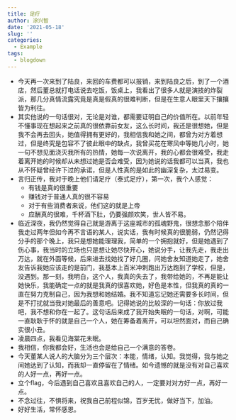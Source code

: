```yaml
---
title: 足疗
author: 涂兴智
date: '2021-05-18'
slug: ''
categories:
  - Example
tags:
  - blogdown
---
```

+ 今天再一次来到了陆良，来回的车费都可以报销，来到陆良之后，到了一个酒店，然后董总就打电话说去吃饭，饭桌上，我看出了很多人就是演技的炸裂派，那几分真情流露究竟是真是假真的很难判断，但是在生意人眼里天下攘攘皆为利往。
+ 其实他说的一句话很对，无论是对谁，都需要证明自己的价值所在。以前年轻不懂事现在想起来之前真的很依靠前女友，这么长时间，我还是很想她，但是我不会再去回头，她值得拥有更好的，我相信我和她之间，都曾为对方着想过，但是终究是包容不了彼此眼中的缺点，我曾买花在寒风中等她几小时，她一句不想见面浇灭我所有的热情，她每一次说离开，我的心都会很难受，我走着离开她的时候却从未想过她是否会难受，因为她说的话我都可以当真，我也从不怀疑曾经许下过的承诺，但是人性真的是如此的幽深复杂，太过易变。
+ 言归正传，我对于晚上他们请足疗（泰式足疗），第一次，我个人感觉：
  + 有钱是真的很重要
  + 赚钱对于普通人真的很不容易
  + 对于有些消费者来说，他们这的就是上帝
  + 应酬真的很难，千杯酒下肚，仍要强颜欢笑，世人皆不易。
+ 临近深夜，我仍然觉得自己就是游离于这座城市的孤魂野鬼，很想念那个陪伴我走过两年但如今再不言语的某人，说实话，我有时候真的很脆弱，仍然记得分手的那个晚上，我只是想她能理理我，简单的一个拥抱就好，但是她遇到了伤心事，我当时的立场也只是想让她尽快开心，她说分手，让我先走，我走出万达，就在外面等候，后来进去找她找了好几圈，问她舍友知道她走了，她舍友告诉我她应该走的是前门，我基本上百米冲刺跑出万达跑到了学校，但是，没遇到。那一刻，我明白，这个人，我真的失去了，我带给她的，不再是能让她快乐，我能确定一点的就是我真的很喜欢她，好色是本性，但我真的真的一直在努力克制自己，因为我想和她结婚。我不知道忘记她还需要多长时间，但是不打扰就当我对她最后的善意吧。记得她说的比较深的一句话：你放过我吧，我不想和你在一起了。这句话后来成了我开始失眠的一句话，对啊，可能一直耿耿于怀的就是自己一个人，她在筹备着离开，可以坦然面对，而自己确实很小丑。
+ 凌晨四点，我看见海棠花未眠。
+ 我相信，你我都会好，生活也会是给自己一个满意的答卷。
+ 今天董某人说人的大脑分为三个层次：本能，情绪，认知。我觉得，我与她之间她达到了认知，而我却一直停留在了情绪。如今遗憾的就是没有对自己喜欢的人好一点，再好一点。
+ 立个flag，今后遇到自己喜欢且喜欢自己的人，一定要对对方好一点，再好一点。
+ 不念过往，不惧将来，祝我自己前程似锦，百岁无忧，做好当下，加油。
+ 好好生活，常怀感恩。